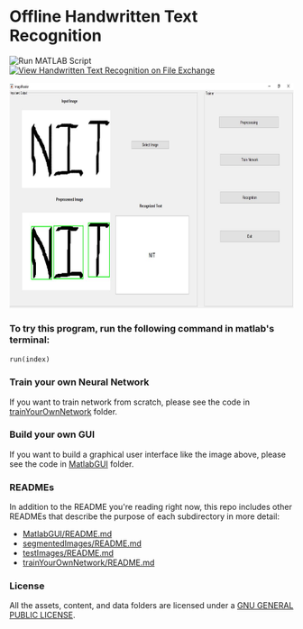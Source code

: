# Offline Handwritten Text Recognition
![Run MATLAB Script](https://github.com/akshaygupta-dev/OfflineHandwrittenTextRecognition/actions/workflows/main.yml/badge.svg?event=push) [![View Handwritten Text Recognition on File Exchange](https://www.mathworks.com/matlabcentral/images/matlab-file-exchange.svg)](https://in.mathworks.com/matlabcentral/fileexchange/67297-handwritten-text-recognition)

<img src="./MatlabGUI/GUI_In_Matlab.JPG" width="600" height="400">

### To try this program, run the following command in matlab's terminal:

```
run(index)
```

### Train your own Neural Network

If you want to train network from scratch, please see the code in [trainYourOwnNetwork](/trainYourOwnNetwork/) folder.

### Build your own GUI

If you want to build a graphical user interface like the image above, please see the code in [MatlabGUI](/MatlabGUI/) folder.

### READMEs

In addition to the README you're reading right now, this repo includes other READMEs that describe the purpose of each subdirectory in more detail:

- [MatlabGUI/README.md](MatlabGUI/README.md)
- [segmentedImages/README.md](segmentedImages/README.md)
- [testImages/README.md](testImages/README.md)
- [trainYourOwnNetwork/README.md](trainYourOwnNetwork/README.md)

### License

All the assets, content, and data folders are licensed under a [GNU GENERAL PUBLIC LICENSE](LICENSE).